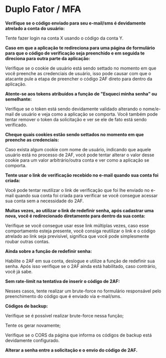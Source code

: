 # Duplo Fator / MFA

**Verifique se o código enviado para seu e-mail/sms é devidamente atrelado a conta do usuário:**&#x20;

Tente fazer login na conta X usando o código da conta Y.



**Caso em que a aplicação te redireciona para uma página de formulário para que o código de verificação seja preenchido e em seguida te direciona para outra parte da aplicação:**&#x20;

Verifique se o cookie de usuário está sendo settado no momento em que você preenche as credenciais de usuário, isso pode causar com que o atacante pule a etapa de preencher o código 2AF direto para dentro da aplicação.



**Atente-se aos tokens atribuídos a função de "Esqueci minha senha" ou semelhante:**&#x20;

Verifique se o token está sendo devidamente validado alterando o nome/e-mail de usuário e veja como a aplicação se comporta. Você também pode tentar remover o token da solicitação e ver se ele de fato está sendo verificado.



**Cheque quais cookies estão sendo settados no momento em que preenche as credenciais:**&#x20;

Caso exista algum cookie com nome de usuário, indicando que aquele usuário está no processo de 2AF, você pode tentar alterar o valor desse cookie para um valor arbitrário/outra conta e ver como a aplicação se comporta.



**Tente usar o link de verificação recebido no e-mail quando sua conta foi criada:**&#x20;

Você pode tentar reutilizar o link de verificação que foi lhe enviado no e-mail quando sua conta foi criada para verificar se você consegue acessar sua conta sem a necessidade do 2AF.



**Muitas vezes, ao utilizar o link de redefinir senha, após cadastrar uma nova, você é redirecionado diretamente para dentro da sua conta:**&#x20;

Verifique se você consegue usar esse link múltiplas vezes, caso esse comportamento esteja presente, você consiga reutilizar o link e o código atrelado ao link seja previsível, significa que você pode simplesmente roubar outras contas.



**Ainda sobre a função de redefinir senha:**&#x20;

Habilite o 2AF em sua conta, deslogue e utilize a função de redefinir sua senha. Após isso verifique se o 2AF ainda está habilitado, caso contrário, você já sabe.



**Sem rate-limit na tentativa de inserir o código de 2AF:**&#x20;

Nesses casos, tente realizar um brute-force no formulário responsável pelo preenchimento do código que é enviado via e-mail/sms.



**Códigos de backup:**&#x20;

Verifique se é possível realizar brute-force nessa função;&#x20;

Tente os gerar novamente;&#x20;

Verifique se o CORS da página que informa os códigos de backup está devidamente configurado.



**Alterar a senha entre a solicitação e o envio do código de 2AF.**
